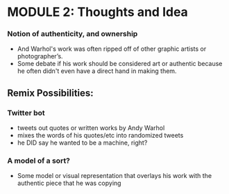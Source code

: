 # MODULE 2: Thoughts and Idea


### Notion of authenticity, and ownership
- And Warhol's work was often ripped off of other graphic artists or photographer’s.
- Some debate if his work should be considered art or authentic because he often didn't even have a direct hand in making them. 


## Remix Possibilities:

### Twitter bot
 - tweets out quotes or written works by Andy Warhol
 - mixes the words of his quotes/etc into randomized tweets
 - he DID say he wanted to be a machine, right? 
 
 
 ### A model of a sort?
 - Some model or visual representation that overlays his work with the authentic piece that he was copying
